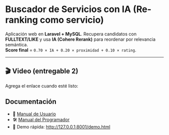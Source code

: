 # Buscador de Servicios con IA (Re-ranking como servicio)

Aplicación web en **Laravel + MySQL**. Recupera candidatos con **FULLTEXT/LIKE** y usa **IA (Cohere Rerank)** para reordenar por relevancia semántica.  
**Score final** = `0.70 × IA + 0.20 × proximidad + 0.10 × rating`.

---

## 🎬 Video (entregable 2)
Agrega el enlace cuando esté listo:

## Documentación
- 📘 [Manual de Usuario](MANUAL_USUARIO.md)
- 🛠️ [Manual del Programador](MANUAL_PROGRAMADOR.md)
- 🧪 Demo rápida: http://127.0.0.1:8001/demo.html